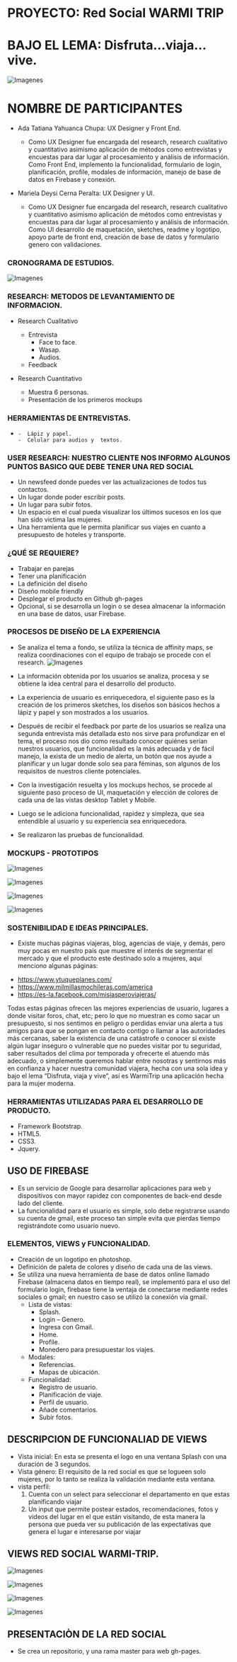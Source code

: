 # PROYECTO: Red Social WARMI TRIP
# BAJO EL LEMA: Disfruta…viaja…vive.

![Imagenes](assets/img/logomujerchica.png) 

# NOMBRE DE PARTICIPANTES

*   Ada Tatiana Yahuanca Chupa: UX Designer y Front End.
    -   Como UX Designer fue encargada del research, research cualitativo y cuantitativo asimismo aplicación de métodos como entrevistas y encuestas para dar lugar al procesamiento y análisis de información. Como Front End, implemento la funcionalidad, formulario de login, planificación, profile, modales de información, manejo de base de datos en Firebase y conexión.


*   Mariela Deysi Cerna Peralta: UX Designer y UI.
    -   Como UX Designer fue encargada del research, research cualitativo y cuantitativo asimismo aplicación de métodos como entrevistas y encuestas para dar lugar al procesamiento y análisis de información. Como UI desarrollo de maquetación, sketches, readme y logotipo, apoyo parte de front end, creación de base de datos y formulario genero con validaciones.

### CRONOGRAMA DE ESTUDIOS.
![Imagenes](assets/img/cronograma.png) 

    
### RESEARCH: METODOS DE LEVANTAMIENTO DE INFORMACION.
*   Research Cualitativo
      -  Entrevista
         -   Face to face.
         -   Wasap.
         -   Audios.
      -  Feedback

*   Research Cuantitativo
      - Muestra 6 personas.
      -  Presentación de los primeros mockups

### HERRAMIENTAS DE ENTREVISTAS.
*     -  Lápiz y papel.
      -  Celular para audios y  textos.      
    
### USER RESEARCH: NUESTRO CLIENTE NOS INFORMO ALGUNOS PUNTOS BASICO QUE DEBE TENER UNA RED SOCIAL

*   Un newsfeed donde puedes ver las actualizaciones de todos tus contactos.
*   Un lugar donde poder escribir posts.
*   Un lugar para subir fotos.
*   Un espacio en el cual pueda visualizar los últimos sucesos en los que han sido victima las mujeres.
*   Una herramienta que le permita planificar sus viajes en cuanto a presupuesto de hoteles y transporte.

### ¿QUÉ SE REQUIERE?
*   Trabajar en parejas
*   Tener una planificación
*   La definición del diseño
*   Diseño mobile friendly
*   Desplegar el producto en Github gh-pages
*   Opcional, si se desarrolla un login o se desea almacenar la información en una base de datos, usar Firebase.

### PROCESOS DE DISEÑO DE LA EXPERIENCIA

-   Se analiza el tema a fondo, se utiliza la técnica de affinity maps, se realiza coordinaciones con el equipo de trabajo se procede con el research.
![Imagenes](assets/img/affinity-maps.png) 

-   La información obtenida por los usuarios se analiza, procesa y se obtiene la idea central para el desarrollo del producto.
-   La experiencia de usuario es enriquecedora, el siguiente paso es la creación de los primeros sketches, los diseños son básicos hechos a lápiz y papel y son mostrados a los usuarios.
-   Después de recibir el feedback por parte de los usuarios se realiza una segunda entrevista más detallada esto nos sirve para profundizar en el tema, el proceso nos dio como resultado conocer quiénes serían nuestros usuarios, que funcionalidad es la más adecuada y de fácil manejo, la exista  de un medio de alerta, un botón que nos ayude a planificar y un lugar donde solo sea para féminas, son algunos de los requisitos de nuestros cliente potenciales.
-   Con la investigación resuelta y los mockups hechos, se procede al siguiente paso proceso de UI, maquetación y elección de colores de cada una de las vistas desktop Tablet y Mobile.
-   Luego se le adiciona funcionalidad, rapidez y simpleza, que sea entendible al usuario y su experiencia sea enriquecedora.
-   Se realizaron las pruebas de funcionalidad.

### MOCKUPS - PROTOTIPOS

![Imagenes](assets/img/view-splash-genero.png) 

![Imagenes](assets/img/view-home.png) 

![Imagenes](assets/img/view-profile.png) 

![Imagenes](assets/img/view-planning.png) 

### SOSTENIBILIDAD E IDEAS PRINCIPALES.
*   Existe muchas páginas viajeras, blog, agencias de viaje, y demás, pero muy pocas en nuestro país que muestre el interés de segmentar el mercado y que el producto este destinado solo a mujeres, aquí menciono algunas páginas:
-   https://www.ytuqueplanes.com/
-   https://www.milmillasmochileras.com/america
-   https://es-la.facebook.com/misiasperoviajeras/

Todas estas páginas ofrecen las mejores experiencias de usuario, lugares a donde visitar foros, chat, etc; pero lo que no muestran es como sacar un presupuesto, si nos sentimos en peligro o perdidas enviar una alerta a tus amigos para que se pongan en contacto contigo o llamar a las autoridades más cercanas, saber la existencia de una catástrofe o conocer si existe algún lugar inseguro o vulnerable que no puedes visitar por tu seguridad, saber resultados del clima por temporada y ofrecerte el atuendo más adecuado, o simplemente queremos hablar entre nosotras y sentirnos más en confianza y hacer nuestra comunidad viajera, hecha con una sola idea y bajo el lema “Disfruta, viaja y vive”, así es WarmiTrip una aplicación hecha para la mujer moderna.

### HERRAMIENTAS UTILIZADAS PARA EL DESARROLLO DE PRODUCTO.
*   Framework Bootstrap.
*   HTML5.
*   CSS3.
*   Jquery.

## USO DE FIREBASE

*   Es un servicio de Google para desarrollar aplicaciones para web y dispositivos con mayor rapidez con componentes de back-end desde lado del cliente.
*   La funcionalidad para el usuario es simple, solo debe registrarse usando su cuenta de gmail, este proceso tan simple evita que pierdas tiempo registrándote como usuario nuevo. 

### ELEMENTOS, VIEWS y FUNCIONALIDAD.
*   Creación de un logotipo en photoshop.
*   Definición de paleta de colores y diseño de cada una de las views.
*   Se utiliza una nueva herramienta de base de datos online llamado  Firebase (almacena datos en tiempo real), se implementó para el uso del formulario login, firebase tiene la ventaja de conectarse mediante redes sociales o gmail; en nuestro caso se utilizó la conexión vía gmail.
    -   Lista de vistas:
        -   Splash.
        -   Login – Genero.
        -   Ingresa con Gmail. 
        -   Home.
        -   Profile.
        -   Monedero para presupuestar los viajes.
    -   Modales:
        -   Referencias.
        -   Mapas de ubicación.
    -   Funcionalidad:
        -   Registro de usuario.
        -   Planificación de viaje.
        -   Perfil de usuario.
        -   Añade comentarios.
        -   Subir fotos.

## DESCRIPCION DE FUNCIONALIAD DE VIEWS

-   Vista inicial: En esta se presenta el logo en una ventana Splash con una duración de 3 segundos.
-   Vista género: El requisito de la red social es que se logueen solo mujeres, por lo tanto se realiza la validación mediante esta ventana.
-   vista perfil:  
    1. Cuenta con un select para seleccionar el departamento en que estas planificando viajar
    2. Un input  que permite  postear estados, recomendaciones, fotos y videos del lugar en el que están visitando, de esta manera la persona  que pueda ver su publicación de las expectativas que genera el lugar e interesarse por viajar

## VIEWS RED SOCIAL WARMI-TRIP.
![Imagenes](assets/img/pg-splasg-genero-goglepng) 

![Imagenes](assets/img/pg-home.png) 

![Imagenes](assets/img/pg-profile.png) 

![Imagenes](assets/img/pg-planning.png) 

## PRESENTACIÒN DE LA RED SOCIAL
- Se crea un repositorio, y una rama master para web gh-pages.





